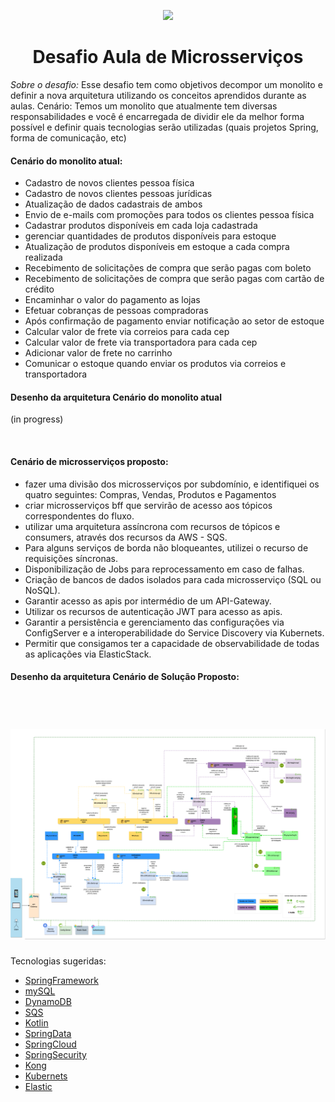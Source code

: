 <p align="center">
<img src="https://d33wubrfki0l68.cloudfront.net/3d218442b01b3bdbf82b739df4d07e450234bf9e/08a8f/assets/images/womakerscode-brand.png" height="100">
</p>
<h1 align="center">Desafio Aula de Microsserviços</h1>
<p align="center">
</p>

<p> <i>Sobre o desafio: </i>
  Esse desafio tem como objetivos decompor um monolito e definir a nova arquitetura utilizando os conceitos aprendidos durante as aulas. Cenário: Temos um monolito que atualmente tem diversas responsabilidades e você é encarregada de dividir ele da melhor forma possível e definir quais tecnologias serão 
utilizadas (quais projetos Spring, forma de comunicação, etc)
 </p>

<h4>Cenário do monolito atual:</h4>
<ul>

<li>Cadastro de novos clientes pessoa física</li>
<li>Cadastro de novos clientes pessoas jurídicas</li>
<li>Atualização de dados cadastrais de ambos</li>
<li>Envio de e-mails com promoções para todos os clientes pessoa física</li>
<li>Cadastrar produtos disponíveis em cada loja cadastrada</li>
<li>gerenciar quantidades de produtos disponíveis para estoque</li>
<li>Atualização de produtos disponíveis em estoque a cada compra realizada</li>
<li>Recebimento de solicitações de compra que serão pagas com boleto</li>
<li>Recebimento de solicitações de compra que serão pagas com cartão de crédito</li>
<li>Encaminhar o valor do pagamento as lojas</li>
<li>Efetuar cobranças de pessoas compradoras</li>
<li>Após confirmação de pagamento enviar notificação ao setor de estoque </li>
<li>Calcular valor de frete via correios para cada cep</li>
<li>Calcular valor de frete via transportadora para cada cep</li>
<li>Adicionar valor de frete no carrinho</li>
<li>Comunicar o estoque quando enviar os produtos via correios e transportadora</li>
</ul>

<h4>Desenho da arquitetura Cenário do monolito atual </h4>
<p>(in progress)</p>
</br>

<h4>Cenário de microsserviços proposto:</h4>
<ul>

<li>fazer uma divisão dos microsserviços por subdomínio, e identifiquei os quatro seguintes: Compras, Vendas, Produtos e Pagamentos</li>

<li>criar microsserviços bff que servirão de acesso aos tópicos correspondentes do fluxo.</li>

<li>utilizar uma arquitetura assíncrona com recursos de tópicos e consumers, através dos recursos da AWS - SQS.</li>

<li>Para alguns serviços de borda não bloqueantes, utilizei o recurso de requisições síncronas.</li>

<li>Disponibilização de Jobs para reprocessamento em caso de falhas.</li>

<li>Criação de bancos de dados isolados para cada microsserviço (SQL ou NoSQL).</li>

<li>Garantir acesso as apis por intermédio de um API-Gateway.</li>

<li>Utilizar os recursos de autenticação JWT para acesso as apis.</li>

<li>Garantir a persistência e gerenciamento das configurações via ConfigServer e a interoperabilidade do Service Discovery via Kubernets.</li>

<li>Permitir que consigamos ter a capacidade de observabilidade de todas as aplicações via ElasticStack.</li>

</ul>

<h4>Desenho da arquitetura Cenário de Solução Proposto:</h4>
</br>

<h1 align="center">
    <img alt="spacetraveling" src="./desafio_marilia_messias.png" />
</h1>

Tecnologias sugeridas:

- [SpringFramework](https://spring.io/)
- [mySQL](https://www.mysql.com/)
- [DynamoDB](https://aws.amazon.com/pt/dynamodb/)
- [SQS](https://aws.amazon.com/pt/sqs/)
- [Kotlin](https://kotlinlang.org/)
- [SpringData](https://spring.io/projects/spring-data)
- [SpringCloud](https://spring.io/projects/spring-cloud)
- [SpringSecurity](https://spring.io/projects/spring-security)
- [Kong](https://konghq.com/kong/)
- [Kubernets](https://cloud.google.com/kubernetes-applications)
- [Elastic](https://www.elastic.co/pt/)
